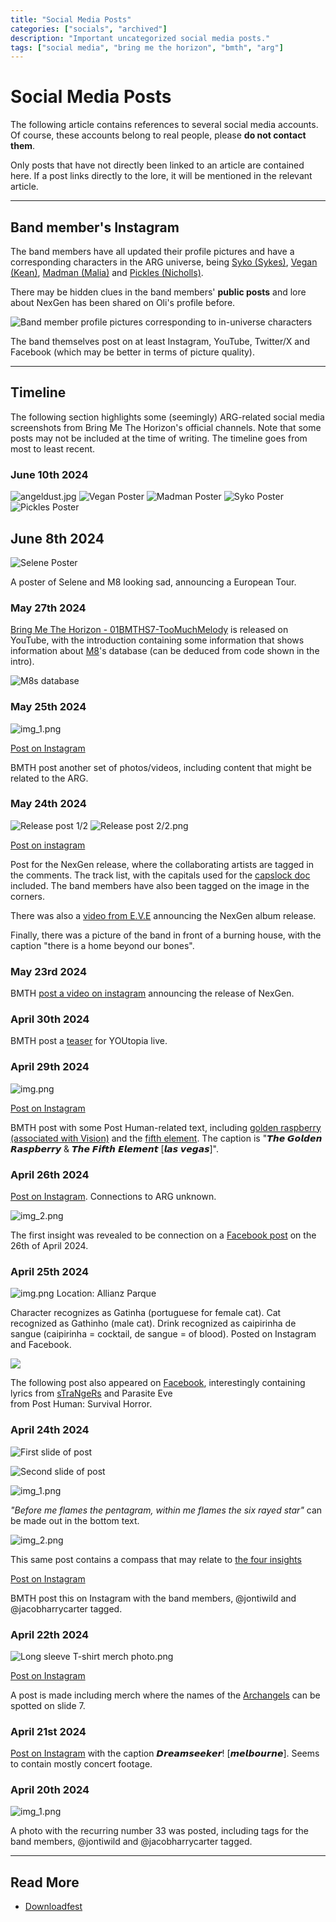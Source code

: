 ```yaml
---
title: "Social Media Posts"
categories: ["socials", "archived"]
description: "Important uncategorized social media posts."
tags: ["social media", "bring me the horizon", "bmth", "arg"]
---
```

# Social Media Posts

The following article contains references to several social media accounts. Of course, 
these accounts belong to real people, please **do not contact them**.

Only posts that have not directly been linked to an article are contained here. If a post 
links directly to the lore, it will be mentioned in the relevant article.

***

## Band member's Instagram

The band members have all updated their profile pictures and have a corresponding characters 
in the ARG universe, being [Syko (Sykes)](characters/syko), 
[Vegan (Kean)](characters/vegan), [Madman (Malia)](characters/madman) 
and [Pickles (Nicholls)](characters/pickles). 

There may be hidden clues in the band members' **public posts** and lore about NexGen has 
been shared on Oli's profile before.

![Band member profile pictures corresponding to in-universe characters](https://raw.githubusercontent.com/bmth-arg-wiki/wiki-assets/main/socials/band_member_profiles.png)

The band themselves post on at least Instagram, YouTube, Twitter/X and Facebook 
(which may be better in terms of picture quality).

***

## Timeline

The following section highlights some (seemingly) ARG-related 
social media screenshots from Bring Me The Horizon's official channels. Note that some posts may not be included 
at the time of writing. The timeline goes from most to least recent.

### June 10th 2024

![angeldust.jpg](https://raw.githubusercontent.com/bmth-arg-wiki/wiki-assets/main/socials/angeldust.jpg)
![Vegan Poster](https://raw.githubusercontent.com/bmth-arg-wiki/wiki-assets/main/socials/gdanks_vegan.jpg)
![Madman Poster](https://raw.githubusercontent.com/bmth-arg-wiki/wiki-assets/main/socials/gdansk_madman.jpg)
![Syko Poster](https://raw.githubusercontent.com/bmth-arg-wiki/wiki-assets/main/socials/gdansk_syko.jpg)
![Pickles Poster](https://raw.githubusercontent.com/bmth-arg-wiki/wiki-assets/main/socials/gdansk_pickles.jpg)

## June 8th 2024

![Selene Poster](https://raw.githubusercontent.com/bmth-arg-wiki/wiki-assets/main/socials/selene_poster.png)

A poster of Selene and M8 looking sad, announcing a European Tour.

### May 27th 2024

[Bring Me The Horizon - 01BMTHS7-TooMuchMelody](https://www.youtube.com/watch?v=QBouIfEIChU)
is released on YouTube, with the introduction containing some information that shows 
information about [M8](m8)'s database (can be deduced from code shown in the intro).

![M8s database](https://raw.githubusercontent.com/bmth-arg-wiki/wiki-assets/main/m8/gallery/M8s_database.png)

### May 25th 2024

![img_1.png](https://raw.githubusercontent.com/bmth-arg-wiki/wiki-assets/main/socials/instagram_25_05.png)

[Post on Instagram](https://www.instagram.com/p/C7ZXq3ftmhM/?img_index=1)

BMTH post another set of photos/videos, including content that might be 
related to the ARG.

### May 24th 2024

![Release post 1/2](https://raw.githubusercontent.com/bmth-arg-wiki/wiki-assets/main/socials/nexgen_release_insta.png)
![Release post 2/2.png](https://raw.githubusercontent.com/bmth-arg-wiki/wiki-assets/main/music/ph2/nexgen_album2.jpg)

[Post on instagram](https://www.instagram.com/p/C7VCa9lNazA/?img_index=1)

Post for the NexGen release, where the collaborating artists are tagged 
in the comments. The track list, with the capitals used for the [capslock doc](for-sof/capslock_doc) 
included. The band members have also been tagged on the image in the corners.

There was also a [video from E.V.E](https://www.instagram.com/p/C7XBmOmqe3Y/) announcing 
the NexGen album release.

Finally, there was a picture of the band in front of a burning house, with the caption 
"there is a home beyond our bones".

### May 23rd 2024

BMTH [post a video on instagram](https://www.instagram.com/p/C7TyBDVK1fq/) announcing 
the release of NexGen.

### April 30th 2024

BMTH post a [teaser](https://www.instagram.com/p/C6Y8NdqCLIG) for YOUtopia live.

### April 29th 2024

![img.png](https://raw.githubusercontent.com/bmth-arg-wiki/wiki-assets/main/socials/instagram_29_04.png)

[Post on Instagram](https://www.instagram.com/p/C6WlVPXCRD_/?img_index=1)

BMTH post with some Post Human-related text, including [golden raspberry (associated with Vision)](lore/insight4-vision) 
and the [fifth element](lore/insights). The caption is "𝙏𝙝𝙚 𝙂𝙤𝙡𝙙𝙚𝙣 𝙍𝙖𝙨𝙥𝙗𝙚𝙧𝙧𝙮 & 𝙏𝙝𝙚 𝙁𝙞𝙛𝙩𝙝 𝙀𝙡𝙚𝙢𝙚𝙣𝙩 [𝙡𝙖𝙨 𝙫𝙚𝙜𝙖𝙨]".

### April 26th 2024

[Post on Instagram](https://www.instagram.com/p/C6PG0zNiWV4/). Connections to ARG unknown.

![img_2.png](https://raw.githubusercontent.com/bmth-arg-wiki/wiki-assets/main/lore/insights/connection/horizon-merch-connection1.png)

The first insight was revealed to be connection on a 
[Facebook post](https://www.facebook.com/photo/?fbid=979801893503451&set=pb.100044209477369.-2207520000)
on the 26th of April 2024.

### April 25th 2024

![img.png](https://raw.githubusercontent.com/bmth-arg-wiki/wiki-assets/main/characters/gatinha.png)
Location: Allianz Parque

Character recognizes as Gatinha (portuguese for female cat). Cat 
recognized as Gathinho (male cat). Drink recognized as 
caipirinha de sangue (caipirinha = cocktail, de sangue = of blood). Posted on 
Instagram and Facebook.

![](https://raw.githubusercontent.com/bmth-arg-wiki/wiki-assets/main/socials/25april.jpg)

The following post also appeared on [Facebook](https://www.facebook.com/photo/?fbid=979038246913149&set=pb.100044209477369.-2207520000), 
interestingly containing lyrics from [sTraNgeRs](music/song-strangers) and Parasite Eve  
from Post Human: Survival Horror.

### April 24th 2024

![First slide of post](https://raw.githubusercontent.com/bmth-arg-wiki/wiki-assets/main/socials/insta_24_04_1.png)

![Second slide of post](https://raw.githubusercontent.com/bmth-arg-wiki/wiki-assets/main/socials/insta_24_04_02.png)

![img_1.png](https://raw.githubusercontent.com/bmth-arg-wiki/wiki-assets/main/socials/insta_24_04_04.png)

*"Before me flames the pentagram, within me flames the six rayed star"* can be made out in the bottom text.

![img_2.png](https://raw.githubusercontent.com/bmth-arg-wiki/wiki-assets/main/socials/24_04_08.png)

This same post contains a compass that may relate to [the four insights](lore/insights)

[Post on Instagram](https://www.instagram.com/p/C6KEiyoiBfe/?img_index=1)

BMTH post this on Instagram with the band members, @jontiwild and @jacobharrycarter tagged.

### April 22th 2024

![Long sleeve T-shirt merch photo.png](https://raw.githubusercontent.com/bmth-arg-wiki/wiki-assets/main/socials/insta_22_04.png)

[Post on Instagram](https://www.instagram.com/p/C6Eg7_kivy_/?img_index=7)

A post is made including merch where the names of the [Archangels](characters#the-archangels) 
can be spotted on slide 7.

### April 21st 2024

[Post on Instagram](https://www.instagram.com/p/C6BjP-Hipa_/?img_index=7) with the 
caption 𝘿𝙧𝙚𝙖𝙢𝙨𝙚𝙚𝙠𝙚𝙧! [𝙢𝙚𝙡𝙗𝙤𝙪𝙧𝙣𝙚]. Seems to contain mostly concert footage.

### April 20th 2024

![img_1.png](https://raw.githubusercontent.com/bmth-arg-wiki/wiki-assets/main/socials/instagram_type-nx_x33.png)

A photo with the recurring number 33 was posted, including tags for the band members, 
@jontiwild and @jacobharrycarter tagged.

***

## Read More

- [Downloadfest](lore/downloadfest)